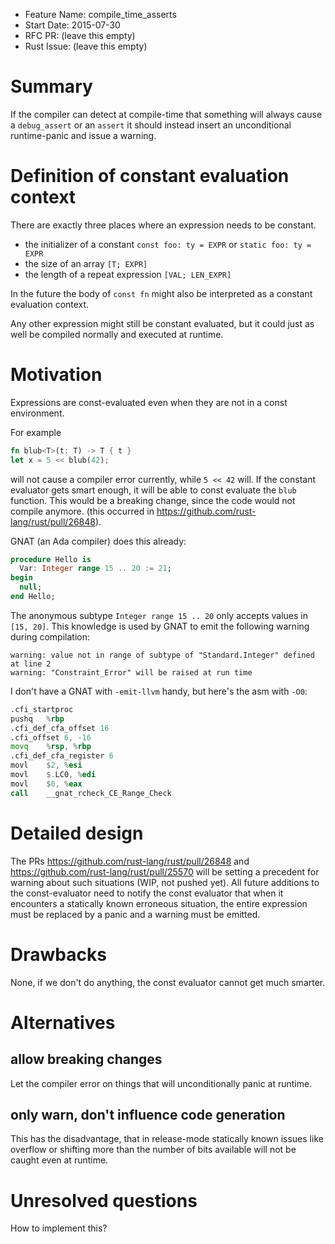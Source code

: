 - Feature Name: compile_time_asserts
- Start Date: 2015-07-30
- RFC PR: (leave this empty)
- Rust Issue: (leave this empty)

# Summary

If the compiler can detect at compile-time that something will always
cause a `debug_assert` or an `assert` it should instead
insert an unconditional runtime-panic and issue a warning.

# Definition of constant evaluation context

There are exactly three places where an expression needs to be constant.

- the initializer of a constant `const foo: ty = EXPR` or `static foo: ty = EXPR`
- the size of an array `[T; EXPR]`
- the length of a repeat expression `[VAL; LEN_EXPR]`

In the future the body of `const fn` might also be interpreted as a constant
evaluation context.

Any other expression might still be constant evaluated, but it could just
as well be compiled normally and executed at runtime.

# Motivation

Expressions are const-evaluated even when they are not in a const environment.

For example

```rust
fn blub<T>(t: T) -> T { t }
let x = 5 << blub(42);
```

will not cause a compiler error currently, while `5 << 42` will.
If the constant evaluator gets smart enough, it will be able to const evaluate
the `blub` function. This would be a breaking change, since the code would not
compile anymore. (this occurred in https://github.com/rust-lang/rust/pull/26848).

GNAT (an Ada compiler) does this already:

```ada
procedure Hello is
  Var: Integer range 15 .. 20 := 21;
begin
  null;
end Hello;
```

The anonymous subtype `Integer range 15 .. 20` only accepts values in `[15, 20]`.
This knowledge is used by GNAT to emit the following warning during compilation:

```
warning: value not in range of subtype of "Standard.Integer" defined at line 2
warning: "Constraint_Error" will be raised at run time
```

I don't have a GNAT with `-emit-llvm` handy, but here's the asm with `-O0`:

```asm
.cfi_startproc
pushq   %rbp
.cfi_def_cfa_offset 16
.cfi_offset 6, -16
movq    %rsp, %rbp
.cfi_def_cfa_register 6
movl    $2, %esi
movl    $.LC0, %edi
movl    $0, %eax
call    __gnat_rcheck_CE_Range_Check
```


# Detailed design

The PRs https://github.com/rust-lang/rust/pull/26848 and https://github.com/rust-lang/rust/pull/25570 will be setting a precedent
for warning about such situations (WIP, not pushed yet).
All future additions to the const-evaluator need to notify the const evaluator
that when it encounters a statically known erroneous situation, the
entire expression must be replaced by a panic and a warning must be emitted.

# Drawbacks

None, if we don't do anything, the const evaluator cannot get much smarter.

# Alternatives

## allow breaking changes

Let the compiler error on things that will unconditionally panic at runtime.

## only warn, don't influence code generation

This has the disadvantage, that in release-mode statically known issues like
overflow or shifting more than the number of bits available will not be
caught even at runtime.

# Unresolved questions

How to implement this?
